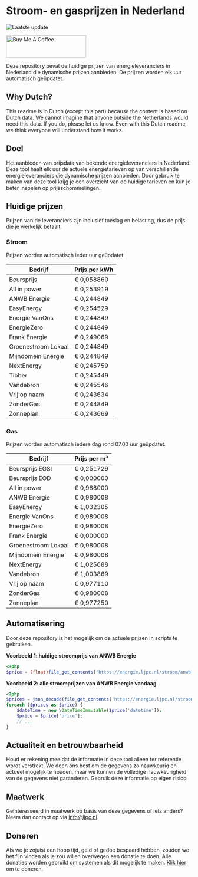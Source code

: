 # Stroom- en gasprijzen in Nederland

![Laatste update](https://img.shields.io/badge/laatste%20update-2023--08--01%2001%3A00%20CET-brightgreen)

<a href="https://www.buymeacoffee.com/Lars-" target="_blank"><img src="https://cdn.buymeacoffee.com/buttons/v2/default-orange.png" alt="Buy Me A Coffee" height="60" style="height: 60px !important;width: 217px !important;" ></a>

Deze repository bevat de huidige prijzen van energieleveranciers in Nederland die dynamische prijzen aanbieden. De prijzen worden elk uur automatisch geüpdatet.

## Why Dutch?

This readme is in Dutch (except this part) because the content is based on Dutch data. We cannot imagine that anyone outside the Netherlands would need this data. If you do, please let us know. Even with this Dutch readme, we think
everyone will understand how it works.

## Doel

Het aanbieden van prijsdata van bekende energieleveranciers in Nederland. Deze tool haalt elk uur de actuele energietarieven op van verschillende energieleveranciers die dynamische prijzen aanbieden. Door gebruik te maken van deze tool
krijg je een overzicht van de huidige tarieven en kun je beter inspelen op prijsschommelingen.

## Huidige prijzen

Prijzen van de leveranciers zijn inclusief toeslag en belasting, dus de prijs die je werkelijk betaalt.

### Stroom

Prijzen worden automatisch ieder uur geüpdatet.

 Bedrijf | Prijs per kWh 
---------|---------------
Beursprijs | € 0,058860
All in power | € 0,253919
ANWB Energie | € 0,244849
EasyEnergy | € 0,254529
Energie VanOns | € 0,244849
EnergieZero | € 0,244849
Frank Energie | € 0,249069
Groenestroom Lokaal | € 0,244849
Mijndomein Energie | € 0,244849
NextEnergy | € 0,245759
Tibber | € 0,245449
Vandebron | € 0,245546
Vrij op naam | € 0,243634
ZonderGas | € 0,244849
Zonneplan | € 0,243669


### Gas

Prijzen worden automatisch iedere dag rond 07.00 uur geüpdatet.

 Bedrijf | Prijs per m³ 
---------|--------------
Beursprijs EGSI | € 0,251729
Beursprijs EOD | € 0,000000
All in power | € 0,988000
ANWB Energie | € 0,980008
EasyEnergy | € 1,032305
Energie VanOns | € 0,980008
EnergieZero | € 0,980008
Frank Energie | € 0,000000
Groenestroom Lokaal | € 0,980008
Mijndomein Energie | € 0,980008
NextEnergy | € 1,025688
Vandebron | € 1,003869
Vrij op naam | € 0,977110
ZonderGas | € 0,980008
Zonneplan | € 0,977250


## Automatisering

Door deze repository is het mogelijk om de actuele prijzen in scripts te gebruiken.

**Voorbeeld 1: huidige stroomprijs van ANWB Energie**

```php
<?php
$price = (float)file_get_contents('https://energie.ljpc.nl/stroom/anwb-energie-nu.txt');

```

**Voorbeeld 2: alle stroomprijzen van ANWB Energie vandaag**

```php
<?php
$prices = json_decode(file_get_contents('https://energie.ljpc.nl/stroom/all-in-power-vandaag.json'),true);
foreach ($prices as $price) {
    $dateTime = new \DateTimeImmutable($price['datetime']);
    $price = $price['price'];
    // ...
}
```

## Actualiteit en betrouwbaarheid

Houd er rekening mee dat de informatie in deze tool alleen ter referentie wordt verstrekt. We doen ons best om de gegevens zo nauwkeurig en actueel mogelijk te houden, maar we kunnen de volledige nauwkeurigheid van de gegevens niet
garanderen. Gebruik deze informatie op eigen risico.

## Maatwerk

Geïnteresseerd in maatwerk op basis van deze gegevens of iets anders? Neem dan contact op
via [info@ljpc.nl](mailto:info@ljpc.nl?subject=Energie%20prijzen).

## Doneren

Als we je zojuist een hoop tijd, geld of gedoe bespaard hebben, zouden we het fijn vinden als je zou willen overwegen een
donatie te doen. Alle donaties worden gebruikt om systemen als dit mogelijk te
maken. [Klik hier](https://www.buymeacoffee.com/Lars-) om te doneren.
